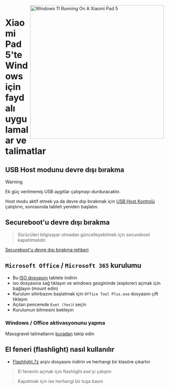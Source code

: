 <img align="right" src="https://raw.githubusercontent.com/erdilS/Port-Windows-11-Xiaomi-Pad-5/main/nabu.png" width="425" alt="Windows 11 Running On A Xiaomi Pad 5">

# Xiaomi Pad 5'te Windows için faydalı uygulamalar ve talimatlar

## USB Host modunu devre dışı bırakma
> [!Warning]
> Ek güç verilmemiş USB aygıtlar çalışmayı durduracaktır.

Host modu aktif etmek ya da devre dışı bırakmak için [USB Host Kontrolü](https://github.com/erdilS/Port-Windows-11-Xiaomi-Pad-5/releases/download/USBHost/USB.Host.Mode.Control.V4.0.vbs) çalıştırın, sonrasında tableti yeniden başlatın.

## Secureboot'u devre dışı bırakma
> Sürücüleri bilgisayar olmadan güncelleyebilmek için secureboot kapatılmalıdır.

[Secureboot'u devre dışı bırakma rehberi](/guide/Turkish/disable-secureboot-tr.md)

## ```Microsoft Office``` / ```Microsoft 365``` kurulumu

- Bu [ISO dosyasını](https://mega.nz/file/hjAiSL4T#G7kOKpsUFpyL2UW9RQmY2e96urcQW5xZKdc7ciaNOy8) tablete indirin
- iso dosyasına sağ tıklayın ve windows gezgininde (explorer) açmak için bağlayın (mount edin)
- Kurulum sihirbazını başlatmak için ```Office Tool Plus.exe``` dosyasını çift tıklayın
- Açılan pencerede `Evet (Yes)`i seçin
- Kurulumun bitmesini bekleyin

 ### Windows / Office aktivasyonunu yapma

Massgravel talimatlarını [buradan](https://github.com/massgravel/Microsoft-Activation-Scripts) takip edin

 ## El feneri (flashlight) nasıl kullanılır

- [Flashlight.7z](https://github.com/erdilS/Port-Windows-11-Xiaomi-Pad-5/releases/download/1.0/flashlight_fix.7z) arşiv dosyasını indirin ve herhangi bir klasöre çıkartın

> El fenerini açmak için flashlight.exe'yi çalıştın

> Kapatmak için ise herhangi bir tuşa basın

